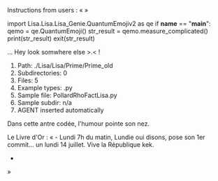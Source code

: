 Instructions from users : «
 »

import Lisa.Lisa.Lisa_Genie.QuantumEmojiv2 as qe
if __name__ == "__main__":
  qemo = qe.QuantumEmoji()
  str_result = qemo.measure_complicated()
  print(str_result)
  exit(str_result)

... Hey look somwhere else >.< !

1. Path: ./Lisa/Lisa/Prime/Prime_old
2. Subdirectories: 0
3. Files: 5
4. Example types: .py
5. Sample file: PollardRhoFactLisa.py
6. Sample subdir: n/a
7. AGENT inserted automatically

Dans cette antre codée, l'humour pointe son nez.


Le Livre d'Or : « - Lundi 7h du matin, Lundie oui disons, pose son 1er commit... un lundi 14 juillet. Vive la République kek.
- <you agent message> 
»
